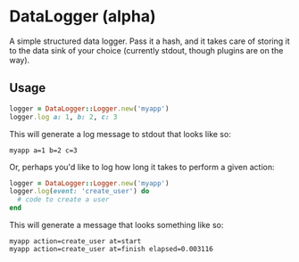 # DataLogger (alpha)
A simple structured data logger.  Pass it a hash, and it takes care of storing it to the data sink of your choice (currently stdout, though plugins are on the way).

## Usage
```ruby
logger = DataLogger::Logger.new('myapp')
logger.log a: 1, b: 2, c: 3
```

This will generate a log message to stdout that looks like so:

```
myapp a=1 b=2 c=3
```

Or, perhaps you'd like to log how long it takes to perform a given action:

```ruby
logger = DataLogger::Logger.new('myapp')
logger.log(event: 'create_user') do
  # code to create a user 
end
```

This will generate a message that looks something like so:

```
myapp action=create_user at=start
myapp action=create_user at=finish elapsed=0.003116
```
